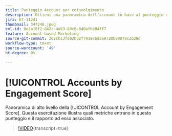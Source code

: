 ```yaml
---
title: Punteggio Account per coinvolgimento
description: Ottieni una panoramica dell’account in base al punteggio di coinvolgimento. Scopri quali metriche entrano in questo punteggio e il rapporto ad esso associato.
jira: KT-11241
thumbnail: 347248.jpeg
exl-id: 0e2a18f2-042c-4a93-80c8-840afb804ff7
feature: Account-based Marketing
source-git-commit: 262cb13fa02b32f7918ebd569720b80078c2b28d
workflow-type: tm+mt
source-wordcount: '49'
ht-degree: 0%

---
```


# [!UICONTROL Accounts by Engagement Score]

Panoramica di alto livello della [!UICONTROL Account by Engagement Score].  Questa esercitazione illustra quali metriche entrano in questo punteggio e il rapporto ad esso associato.

>[!VIDEO](https://video.tv.adobe.com/v/347248/?learn=on){transcript=true}
